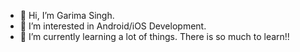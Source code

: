 - 👋 Hi, I’m Garima Singh.
- 👀 I’m interested in Android/iOS Development.
- 🌱 I’m currently learning a lot of things. There is so much to learn!!


<!---
aurora028/aurora028 is a ✨ special ✨ repository because its `README.md` (this file) appears on your GitHub profile.
You can click the Preview link to take a look at your changes.
--->
